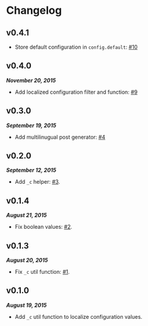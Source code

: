Changelog
=========

v0.4.1
------

- Store default configuration in `config.default`: [\#10](https://github.com/ahaasler/hexo-multilingual/issues/10 "Default configuration may be useful")

v0.4.0
------

***November 20, 2015***

- Add localized configuration filter and function: [\#9](https://github.com/ahaasler/hexo-multilingual/issues/9 "Themes should not implement anything new")

v0.3.0
------

***September 19, 2015***

- Add multilinugual post generator: [\#4](https://github.com/ahaasler/hexo-multilingual/issues/4 "Add post generator")

v0.2.0
------

***September 12, 2015***

- Add `_c` helper: [\#3](https://github.com/ahaasler/hexo-multilingual/issues/3 "Add _c helper").

v0.1.4
------

***August 21, 2015***

- Fix boolean values: [\#2](https://github.com/ahaasler/hexo-multilingual/issues/2 "Error for localized boolean values").

v0.1.3
------

***August 20, 2015***

- Fix `_c` util function: [\#1](https://github.com/ahaasler/hexo-multilingual/issues/1 "Localized configuration does not work").

v0.1.0
------

***August 19, 2015***

- Add `_c` util function to localize configuration values.
